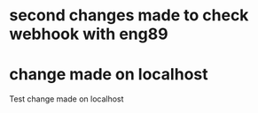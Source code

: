 # second changes made to check webhook with eng89
# change made on localhost 

Test change made on localhost
